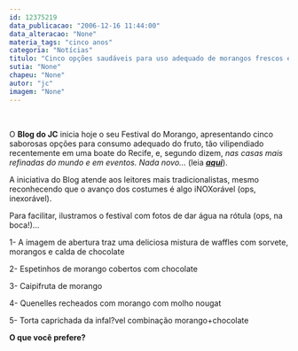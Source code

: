 ```yaml
---
id: 12375219
data_publicacao: "2006-12-16 11:44:00"
data_alteracao: "None"
materia_tags: "cinco anos"
categoria: "Notícias"
titulo: "Cinco opções saudáveis para uso adequado de morangos frescos e carnudos"
sutia: "None"
chapeu: "None"
autor: "jc"
imagem: "None"
---
```

<p>&nbsp;<br /></p>

<p>O <strong>Blog do JC</strong> inicia hoje o seu Festival do Morango, apresentando cinco saborosas op&ccedil;&otilde;es para consumo adequado do fruto, t&atilde;o vilipendiado recentemente em uma boate do Recife, e, segundo dizem, <em>nas casas mais refinadas do mundo e em eventos. Nada novo... </em>(leia <a href="http://fivenews.sjcc.com.br/" target="_blank" rel="noopener noreferrer"><strong><em>aqui</em></strong></a>).<em>&nbsp;</em></p>

<p>A iniciativa do Blog atende aos leitores mais tradicionalistas, mesmo reconhecendo que o avan&ccedil;o dos costumes &eacute; algo iNOXor&aacute;vel (ops, inexor&aacute;vel).</p>

<p>Para facilitar, ilustramos o festival com fotos de dar &aacute;gua na r&oacute;tula (ops, na boca!)...</p>

<p>1- A imagem de abertura traz uma deliciosa mistura de waffles com sorvete, morangos e calda de chocolate</p>

<p>2- Espetinhos de morango cobertos com chocolate</p>

<p>3- Caipifruta de morango</p>

<p>4- Quenelles recheados com morango com molho nougat</p>

<p>5-&nbsp;Torta caprichada da infal?vel combina&ccedil;&atilde;o morango+chocolate</p>

<p><strong>O que voc&ecirc; prefere?</strong></p>

